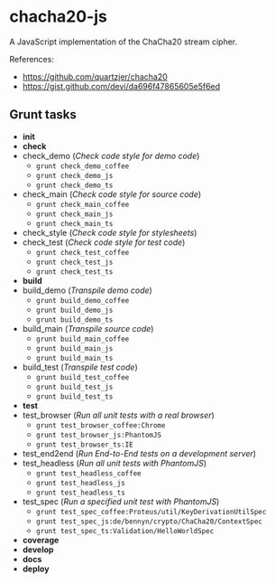 # chacha20-js
A JavaScript implementation of the ChaCha20 stream cipher.

References:

- https://github.com/quartzjer/chacha20
- https://gist.github.com/devi/da696f47865605e5f6ed

## Grunt tasks

- **init**
- **check**
 - check_demo (*Check code style for demo code*)
    - `grunt check_demo_coffee`
    - `grunt check_demo_js`
    - `grunt check_demo_ts`
 - check_main (*Check code style for source code*)
    - `grunt check_main_coffee`
    - `grunt check_main_js`
    - `grunt check_main_ts`
 - check_style (*Check code style for stylesheets*)
 - check_test (*Check code style for test code*)
    - `grunt check_test_coffee`
    - `grunt check_test_js`
    - `grunt check_test_ts`
- **build**
 - build_demo (*Transpile demo code*)
    - `grunt build_demo_coffee`
    - `grunt build_demo_js`
    - `grunt build_demo_ts`
 - build_main (*Transpile source code*)
    - `grunt build_main_coffee`
    - `grunt build_main_js`
    - `grunt build_main_ts`
 - build_test (*Transpile test code*)
    - `grunt build_test_coffee`
    - `grunt build_test_js`
    - `grunt build_test_ts`
- **test**
 - test_browser (*Run all unit tests with a real browser*)
    - `grunt test_browser_coffee:Chrome`
    - `grunt test_browser_js:PhantomJS`
    - `grunt test_browser_ts:IE`
 - test_end2end (*Run End-to-End tests on a development server*)
 - test_headless (*Run all unit tests with PhantomJS*)
    - `grunt test_headless_coffee`
    - `grunt test_headless_js`
    - `grunt test_headless_ts` 
 - test_spec (*Run a specified unit test with PhantomJS*)
    - `grunt test_spec_coffee:Proteus/util/KeyDerivationUtilSpec` 
    - `grunt test_spec_js:de/bennyn/crypto/ChaCha20/ContextSpec` 
    - `grunt test_spec_ts:Validation/HelloWorldSpec`
- **coverage**
- **develop**
- **docs**
- **deploy**

